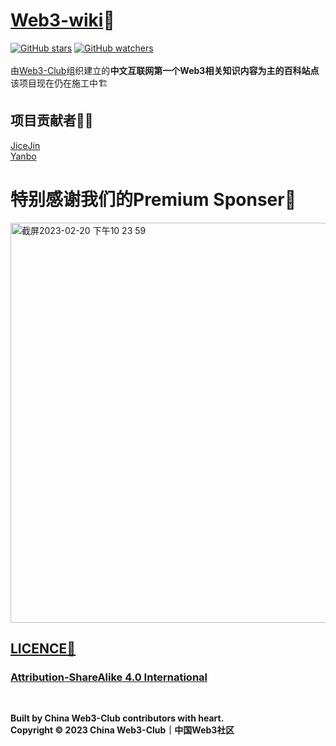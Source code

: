 # [Web3-wiki](https://web3wiki.site/)📘
[![GitHub stars](https://img.shields.io/github/stars/Web3-Club/Web3wiki-Website.svg?style=social&label=Stars)](https://github.com/Web3-Club/Web3wiki-Website)  [![GitHub watchers](https://img.shields.io/github/watchers/Web3-Club/Web3wiki-Website.svg?style=social&label=Watch)](https://github.com/Web3-Club/Web3wiki-Website)
<br>
<br>
由[Web3-Club](https://github.com/Web3-Club/Intro./blob/main/README.md)组织建立的**中文互联网第一个Web3相关知识内容为主的百科站点**<br>
该项目现在仍在施工中🏗️

## 项目贡献者👨‍💻
[JiceJin](https://github.com/JiceJin)<br>
[Yanbo](https://github.com/yanboishere)

# 特别感谢我们的Premium Sponser👏
 <a href="https://abetterweb3.notion.site/" target=_blank>
<img width="640" alt="截屏2023-02-20 下午10 23 59" src="https://user-images.githubusercontent.com/76860915/220133607-dddc3468-0cda-4065-bce3-3b275dfe6ad1.png">



## LICENCE📖
### [Attribution-ShareAlike 4.0 International](https://creativecommons.org/licenses/by-sa/4.0/legalcode)

<br>

**Built by China Web3-Club contributors with heart.**<br>
**Copyright © 2023 China Web3-Club｜中国Web3社区**


